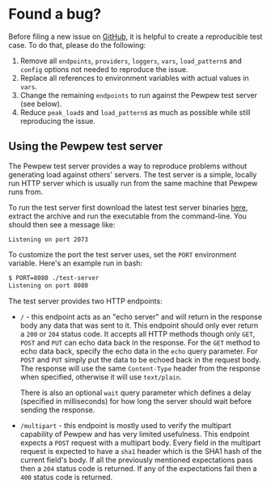 # Found a bug?

Before filing a new issue on [GitHub](https://github.com/fs-eng/pewpew/issues), it is helpful to create a reproducible test case. To do that, please do the following:

1) Remove all `endpoints`, `providers`, `loggers`, `vars`, `load_pattern`s and `config` options not needed to reproduce the issue.
2) Replace all references to environment variables with actual values in `vars`.
3) Change the remaining `endpoints` to run against the Pewpew test server (see below).
4) Reduce `peak_load`s and `load_pattern`s as much as possible while still reproducing the issue.

## Using the Pewpew test server

The Pewpew test server provides a way to reproduce problems without generating load against others' servers. The test server is a simple, locally run HTTP server which is usually run from the same machine that Pewpew runs from.

To run the test server first download the latest test server binaries [here](https://github.com/fs-eng/pewpew/releases), extract the archive and run the executable from the command-line. You should then see a message like:

```
Listening on port 2073
```

To customize the port the test server uses, set the `PORT` environment variable. Here's an example run in bash:

```bash
$ PORT=8080 ./test-server
Listening on port 8080
```

The test server provides two HTTP endpoints:

- `/` - this endpoint acts as an "echo server" and will return in the response body any data that was sent to it. This endpoint should only ever return a `200` or `204` status code. It accepts all HTTP methods though only `GET`, `POST` and `PUT` can echo data back in the response. For the `GET` method to echo data back, specify the echo data in the `echo` query parameter. For `POST` and `PUT` simply put the data to be echoed back in the request body. The response will use the same `Content-Type` header from the response when specified, otherwise it will use `text/plain`.

  There is also an optional `wait` query parameter which defines a delay (specified in milliseconds) for how long the server should wait before sending the response.

- `/multipart` - this endpoint is mostly used to verify the multipart capability of Pewpew and has very limited usefulness. This endpoint expects a `POST` request with a multipart body. Every field in the multipart request is expected to have a `sha1` header which is the SHA1 hash of the current field's body. If all the previously mentioned expectations pass then a `204` status code is returned. If any of the expectations fail then a `400` status code is returned.